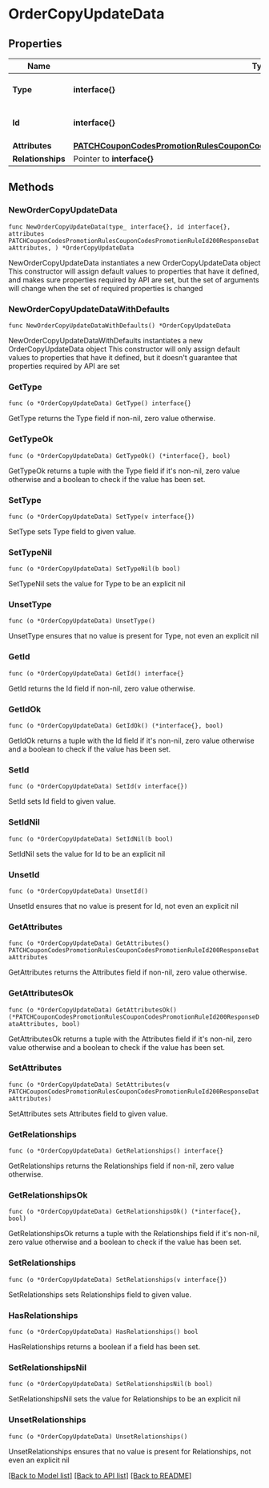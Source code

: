 # OrderCopyUpdateData

## Properties

Name | Type | Description | Notes
------------ | ------------- | ------------- | -------------
**Type** | **interface{}** | The resource&#39;s type | 
**Id** | **interface{}** | The resource&#39;s id | 
**Attributes** | [**PATCHCouponCodesPromotionRulesCouponCodesPromotionRuleId200ResponseDataAttributes**](PATCHCouponCodesPromotionRulesCouponCodesPromotionRuleId200ResponseDataAttributes.md) |  | 
**Relationships** | Pointer to **interface{}** |  | [optional] 

## Methods

### NewOrderCopyUpdateData

`func NewOrderCopyUpdateData(type_ interface{}, id interface{}, attributes PATCHCouponCodesPromotionRulesCouponCodesPromotionRuleId200ResponseDataAttributes, ) *OrderCopyUpdateData`

NewOrderCopyUpdateData instantiates a new OrderCopyUpdateData object
This constructor will assign default values to properties that have it defined,
and makes sure properties required by API are set, but the set of arguments
will change when the set of required properties is changed

### NewOrderCopyUpdateDataWithDefaults

`func NewOrderCopyUpdateDataWithDefaults() *OrderCopyUpdateData`

NewOrderCopyUpdateDataWithDefaults instantiates a new OrderCopyUpdateData object
This constructor will only assign default values to properties that have it defined,
but it doesn't guarantee that properties required by API are set

### GetType

`func (o *OrderCopyUpdateData) GetType() interface{}`

GetType returns the Type field if non-nil, zero value otherwise.

### GetTypeOk

`func (o *OrderCopyUpdateData) GetTypeOk() (*interface{}, bool)`

GetTypeOk returns a tuple with the Type field if it's non-nil, zero value otherwise
and a boolean to check if the value has been set.

### SetType

`func (o *OrderCopyUpdateData) SetType(v interface{})`

SetType sets Type field to given value.


### SetTypeNil

`func (o *OrderCopyUpdateData) SetTypeNil(b bool)`

 SetTypeNil sets the value for Type to be an explicit nil

### UnsetType
`func (o *OrderCopyUpdateData) UnsetType()`

UnsetType ensures that no value is present for Type, not even an explicit nil
### GetId

`func (o *OrderCopyUpdateData) GetId() interface{}`

GetId returns the Id field if non-nil, zero value otherwise.

### GetIdOk

`func (o *OrderCopyUpdateData) GetIdOk() (*interface{}, bool)`

GetIdOk returns a tuple with the Id field if it's non-nil, zero value otherwise
and a boolean to check if the value has been set.

### SetId

`func (o *OrderCopyUpdateData) SetId(v interface{})`

SetId sets Id field to given value.


### SetIdNil

`func (o *OrderCopyUpdateData) SetIdNil(b bool)`

 SetIdNil sets the value for Id to be an explicit nil

### UnsetId
`func (o *OrderCopyUpdateData) UnsetId()`

UnsetId ensures that no value is present for Id, not even an explicit nil
### GetAttributes

`func (o *OrderCopyUpdateData) GetAttributes() PATCHCouponCodesPromotionRulesCouponCodesPromotionRuleId200ResponseDataAttributes`

GetAttributes returns the Attributes field if non-nil, zero value otherwise.

### GetAttributesOk

`func (o *OrderCopyUpdateData) GetAttributesOk() (*PATCHCouponCodesPromotionRulesCouponCodesPromotionRuleId200ResponseDataAttributes, bool)`

GetAttributesOk returns a tuple with the Attributes field if it's non-nil, zero value otherwise
and a boolean to check if the value has been set.

### SetAttributes

`func (o *OrderCopyUpdateData) SetAttributes(v PATCHCouponCodesPromotionRulesCouponCodesPromotionRuleId200ResponseDataAttributes)`

SetAttributes sets Attributes field to given value.


### GetRelationships

`func (o *OrderCopyUpdateData) GetRelationships() interface{}`

GetRelationships returns the Relationships field if non-nil, zero value otherwise.

### GetRelationshipsOk

`func (o *OrderCopyUpdateData) GetRelationshipsOk() (*interface{}, bool)`

GetRelationshipsOk returns a tuple with the Relationships field if it's non-nil, zero value otherwise
and a boolean to check if the value has been set.

### SetRelationships

`func (o *OrderCopyUpdateData) SetRelationships(v interface{})`

SetRelationships sets Relationships field to given value.

### HasRelationships

`func (o *OrderCopyUpdateData) HasRelationships() bool`

HasRelationships returns a boolean if a field has been set.

### SetRelationshipsNil

`func (o *OrderCopyUpdateData) SetRelationshipsNil(b bool)`

 SetRelationshipsNil sets the value for Relationships to be an explicit nil

### UnsetRelationships
`func (o *OrderCopyUpdateData) UnsetRelationships()`

UnsetRelationships ensures that no value is present for Relationships, not even an explicit nil

[[Back to Model list]](../README.md#documentation-for-models) [[Back to API list]](../README.md#documentation-for-api-endpoints) [[Back to README]](../README.md)


